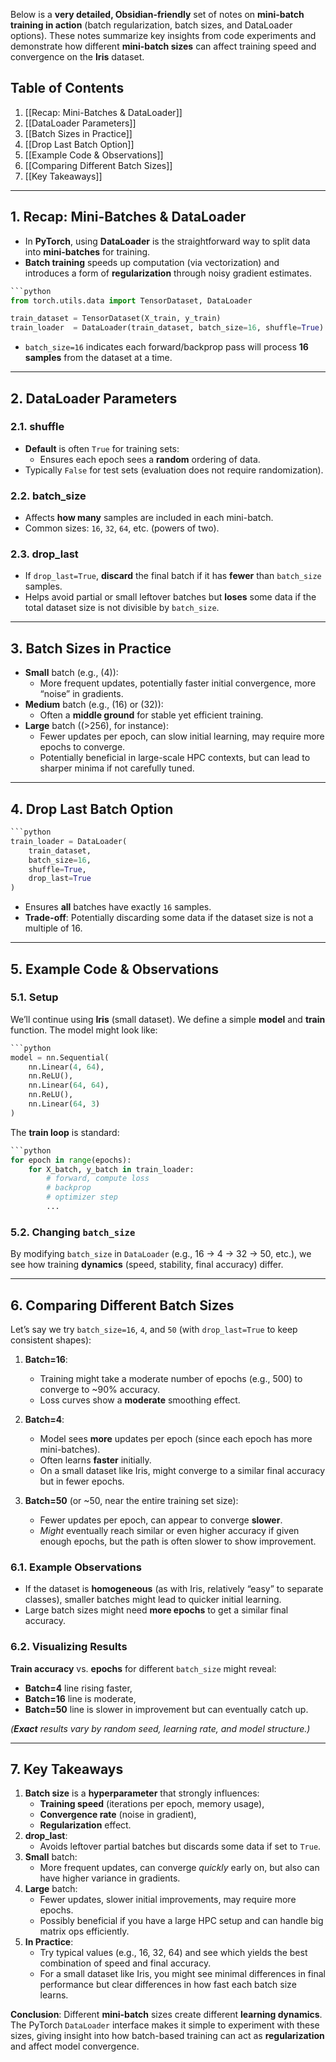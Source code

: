 Below is a **very detailed, Obsidian-friendly** set of notes on **mini-batch training in action** (batch regularization, batch sizes, and DataLoader options). These notes summarize key insights from code experiments and demonstrate how different **mini-batch sizes** can affect training speed and convergence on the **Iris** dataset.
## Table of Contents
1. [[Recap: Mini-Batches & DataLoader]]
2. [[DataLoader Parameters]]
3. [[Batch Sizes in Practice]]
4. [[Drop Last Batch Option]]
5. [[Example Code & Observations]]
6. [[Comparing Different Batch Sizes]]
7. [[Key Takeaways]]

---

## 1. Recap: Mini-Batches & DataLoader
- In **PyTorch**, using **DataLoader** is the straightforward way to split data into **mini-batches** for training.
- **Batch training** speeds up computation (via vectorization) and introduces a form of **regularization** through noisy gradient estimates.

```python
```python
from torch.utils.data import TensorDataset, DataLoader

train_dataset = TensorDataset(X_train, y_train)
train_loader  = DataLoader(train_dataset, batch_size=16, shuffle=True)
```

- `batch_size=16` indicates each forward/backprop pass will process **16 samples** from the dataset at a time.  

---

## 2. DataLoader Parameters
### 2.1. shuffle
- **Default** is often `True` for training sets:
  - Ensures each epoch sees a **random** ordering of data.
- Typically `False` for test sets (evaluation does not require randomization).

### 2.2. batch_size
- Affects **how many** samples are included in each mini-batch.
- Common sizes: `16`, `32`, `64`, etc. (powers of two).

### 2.3. drop_last
- If `drop_last=True`, **discard** the final batch if it has **fewer** than `batch_size` samples.
- Helps avoid partial or small leftover batches but **loses** some data if the total dataset size is not divisible by `batch_size`.

---

## 3. Batch Sizes in Practice
- **Small** batch (e.g., \(4\)):  
  - More frequent updates, potentially faster initial convergence, more “noise” in gradients.  
- **Medium** batch (e.g., \(16\) or \(32\)):  
  - Often a **middle ground** for stable yet efficient training.
- **Large** batch (\(>256\), for instance):  
  - Fewer updates per epoch, can slow initial learning, may require more epochs to converge.  
  - Potentially beneficial in large-scale HPC contexts, but can lead to sharper minima if not carefully tuned.

---

## 4. Drop Last Batch Option
```python
```python
train_loader = DataLoader(
    train_dataset,
    batch_size=16,
    shuffle=True,
    drop_last=True
)
```
- Ensures **all** batches have exactly `16` samples.  
- **Trade-off**: Potentially discarding some data if the dataset size is not a multiple of 16.

---

## 5. Example Code & Observations

### 5.1. Setup
We’ll continue using **Iris** (small dataset). We define a simple **model** and **train** function. The model might look like:

```python
```python
model = nn.Sequential(
    nn.Linear(4, 64),
    nn.ReLU(),
    nn.Linear(64, 64),
    nn.ReLU(),
    nn.Linear(64, 3)
)
```

The **train loop** is standard:  

```python
```python
for epoch in range(epochs):
    for X_batch, y_batch in train_loader:
        # forward, compute loss
        # backprop
        # optimizer step
        ...
```

### 5.2. Changing `batch_size`
By modifying `batch_size` in `DataLoader` (e.g., 16 → 4 → 32 → 50, etc.), we see how training **dynamics** (speed, stability, final accuracy) differ.

---

## 6. Comparing Different Batch Sizes
Let’s say we try `batch_size=16`, `4`, and `50` (with `drop_last=True` to keep consistent shapes):

1. **Batch=16**:  
   - Training might take a moderate number of epochs (e.g., 500) to converge to ~90% accuracy.  
   - Loss curves show a **moderate** smoothing effect.

2. **Batch=4**:  
   - Model sees **more** updates per epoch (since each epoch has more mini-batches).  
   - Often learns **faster** initially.  
   - On a small dataset like Iris, might converge to a similar final accuracy but in fewer epochs.

3. **Batch=50** (or ~50, near the entire training set size):  
   - Fewer updates per epoch, can appear to converge **slower**.  
   - *Might* eventually reach similar or even higher accuracy if given enough epochs, but the path is often slower to show improvement.

### 6.1. Example Observations
- If the dataset is **homogeneous** (as with Iris, relatively “easy” to separate classes), smaller batches might lead to quicker initial learning.  
- Large batch sizes might need **more epochs** to get a similar final accuracy.

### 6.2. Visualizing Results
**Train accuracy** vs. **epochs** for different `batch_size` might reveal:
- **Batch=4** line rising faster,
- **Batch=16** line is moderate,
- **Batch=50** line is slower in improvement but can eventually catch up.

*(**Exact** results vary by random seed, learning rate, and model structure.)*

---

## 7. Key Takeaways
1. **Batch size** is a **hyperparameter** that strongly influences:
   - **Training speed** (iterations per epoch, memory usage),
   - **Convergence rate** (noise in gradient),
   - **Regularization** effect.
2. **drop_last**:
   - Avoids leftover partial batches but discards some data if set to `True`.
3. **Small** batch:
   - More frequent updates, can converge *quickly* early on, but also can have higher variance in gradients.  
4. **Large** batch:
   - Fewer updates, slower initial improvements, may require more epochs.  
   - Possibly beneficial if you have a large HPC setup and can handle big matrix ops efficiently.
5. **In Practice**:
   - Try typical values (e.g., 16, 32, 64) and see which yields the best combination of speed and final accuracy.  
   - For a small dataset like Iris, you might see minimal differences in final performance but clear differences in how fast each batch size learns.

**Conclusion**: Different **mini-batch** sizes create different **learning dynamics**. The PyTorch `DataLoader` interface makes it simple to experiment with these sizes, giving insight into how batch-based training can act as **regularization** and affect model convergence.
